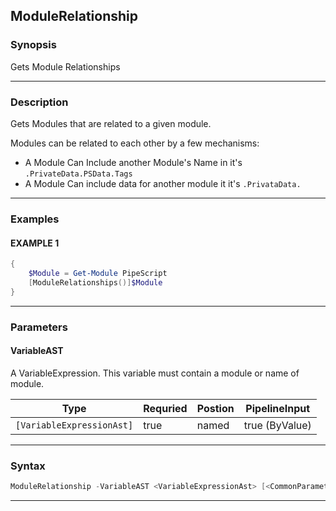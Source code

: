 
ModuleRelationship
------------------
### Synopsis
Gets Module Relationships

---
### Description

Gets Modules that are related to a given module.

Modules can be related to each other by a few mechanisms:

* A Module Can Include another Module's Name in it's ```.PrivateData.PSData.Tags```
* A Module Can include data for another module it it's ```.PrivataData.```

---
### Examples
#### EXAMPLE 1
```PowerShell
{
    $Module = Get-Module PipeScript
    [ModuleRelationships()]$Module
}
```

---
### Parameters
#### **VariableAST**

A VariableExpression.  This variable must contain a module or name of module.



|Type                         |Requried|Postion|PipelineInput |
|-----------------------------|--------|-------|--------------|
|```[VariableExpressionAst]```|true    |named  |true (ByValue)|
---
### Syntax
```PowerShell
ModuleRelationship -VariableAST <VariableExpressionAst> [<CommonParameters>]
```
---


